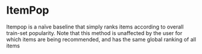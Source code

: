 # ItemPop

Itempop is a naïve baseline that simply ranks items according to overall train-set popularity. Note that this method is unaffected by the user for which items are being recommended, and has the same global ranking of all items